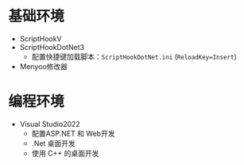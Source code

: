 # 基础环境
- ScriptHookV
- ScriptHookDotNet3
	- 配置快捷键加载脚本：`ScriptHookDotNet.ini` (`ReloadKey=Insert`)
- Menyoo修改器

# 编程环境
- Visual Studio2022
	- 配置ASP.NET 和 Web开发
	- .Net 桌面开发
	- 使用 C++ 的桌面开发


